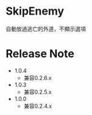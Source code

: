 # SkipEnemy

自動放過逃亡的外道，不顯示選項

# Release Note

* 1.0.4
	* 兼容0.2.6.x
* 1.0.3
	* 兼容0.2.5.x
* 1.0.0
	* 兼容0.2.4.x

